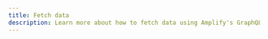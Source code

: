 ```yaml
---
title: Fetch data
description: Learn more about how to fetch data using Amplify's GraphQL API category
---
```


<inline-fragment platform="ios" src="~/lib/graphqlapi/fragments/ios/query-data.md"></inline-fragment> <inline-fragment platform="android" src="~/lib/graphqlapi/fragments/android/query-data.md"></inline-fragment> <inline-fragment platform="js" src="~/lib/graphqlapi/fragments/js/query-data.md"></inline-fragment>
